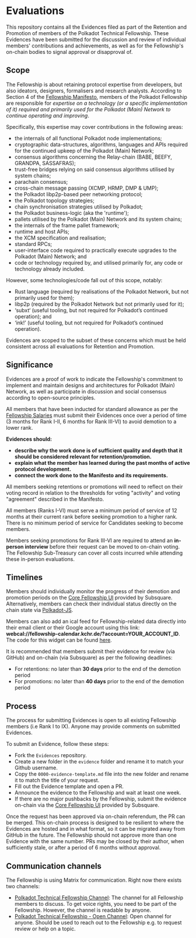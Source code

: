 # Evaluations

This repository contains all the Evidences filed as part of the Retention and Promotion of members of the Polkadot Technical Fellowship. These Evidences have been submitted for the discussion and review of individual members' contributions and achievements, as well as for the Fellowship's on-chain bodies to signal approval or disapproval of.


## Scope

The Fellowship is about retaining protocol expertise from developers, but also ideators, designers, formalisers and research analysts.
According to Section 4 of the [Fellowship Manifesto](https://github.com/polkadot-fellows/manifesto/blob/0c3df46d76625980b8b48742cb86f4d8fa6dda8d/manifesto.pdf), members of the Polkadot Fellowship are responsible for *expertise on a technology (or a specific implementation of it) required and primarily used for the Polkadot (Main) Network to continue operating and improving*. 

Specifically, this expertise may cover contributions in the following areas:
 * the internals of all functional Polkadot node implementations;
 * cryptographic data-structures, algorithms, languages and APIs required for the continued upkeep of the Polkadot (Main) Network;
 * consensus algorithms concerning the Relay-chain (BABE, BEEFY, GRANDPA, SASSAFRAS);
 * trust-free bridges relying on said consensus algorithms utilised by system chains;
 * parachain consensus;
 * cross-chain message passing (XCMP, HRMP, DMP \& UMP);
 * the Polkadot libp2p-based peer networking protocol;
 * the Polkadot topology strategies;
 * chain synchronisation strategies utilised by Polkadot;
 * the Polkadot business-logic (aka the 'runtime');
 * pallets utilised by the Polkadot (Main) Network and its system chains;
 * the internals of the frame pallet framework;
 * runtime and host APIs;
 * the XCM specification and realisation;
 * standard RPCs;
 * user-interface code required to practically execute upgrades to the Polkadot (Main) Network; and
 * code or technology required by, and utilised primarily for, any code or technology already included.

However, some technologies/code fall out of this scope, notably:
 * Rust language (required by realisations of the Polkadot Network, but not primarily used for them);
 * libp2p (required by the Polkadot Network but not primarily used for it);
 * ‘subxt‘ (useful tooling, but not required for Polkadot’s continued operation); and
 * ‘ink!’ (useful tooling, but not required for Polkadot’s continued operation).

Evidences are scoped to the subset of these concerns which must be held consistent across all evaluations for Retention and Promotion.


## Significance

Evidences are a proof of work to indicate the Fellowship's commitment to implement and maintain designs and architectures for Polkadot (Main) Network, as well as participate in discussion and social consensus according to open-source principles.

All members that have been inducted for standard allowance as per the [Fellowship Salaries](https://github.com/polkadot-fellows/RFCs/blob/main/text/0050-fellowship-salaries.md) must submit their Evidences once over a period of time (3 months for Rank I-II, 6 months for Rank III-VI) to avoid demotion to a lower rank. 

**Evidences should:**
- **describe why the work done is of sufficient quality and depth that it should be considered relevant for retention/promotion.**
- **explain what the member has learned during the past months of active protocol development.**
- **connect the work done to the Manifesto and its requirements.**

All members seeking retentions or promotions will need to reflect on their voting record in relation to the thresholds for voting "activity" and voting "agreement" described in the Manifesto. 

All members (Ranks I-VI) must serve a minimum period of service of 12 months at their current rank before seeking promotion to a higher rank. There is no minimum period of service for Candidates seeking to become members.

Members seeking promotions for Rank III-VI are required to attend an **in-person interview** before their request can be moved to on-chain voting. The Fellowship Sub-Treasury can cover all costs incurred while attending these in-person evaluations. 


## Timelines

Members should individually monitor the progress of their demotion and promotion periods on the [Core Fellowship UI](https://collectives.subsquare.io/fellowship/core) provided by Subsquare. Alternatively, members can check their individual status directly on the chain state via [Polkadot-JS](https://polkadot.js.org/apps/?rpc=wss%3A%2F%2Fsys.ibp.network%2Fcollectives-polkadot#/chainstate).

Members can also add an ical feed for Fellowship-related data directly into their email client or their Google account using this link: **webcal://fellowship-calendar.kchr.de/?account=YOUR_ACCOUNT_ID**. The code for this widget can be found [here](https://github.com/bkchr/fellowship-ical). 

It is recommended that members submit their evidence for review (via GitHub) and on-chain (via Subsquare) as per the following deadlines:
- For retentions: no later than **30 days** prior to the end of the demotion period
- For promotions: no later than **40 days** prior to the end of the demotion period


## Process

The process for submitting Evidences is open to all existing Fellowship members (i.e Rank I to IX). Anyone may provide comments on submitted Evidences.

To submit an Evidence, follow these steps:
  * Fork the `Evidences` repository.
  * Create a new folder in the `evidence` folder and rename it to match your Github username.
  * Copy the `0000-evidence-template.md` file into the new folder and rename it to match the title of your request.
  * Fill out the Evidence template and open a PR.
  * Announce the evidence to the Fellowship and wait at least one week.
  * If there are no major pushbacks by the Fellowship, submit the evidence on-chain via the [Core Fellowship UI](https://collectives.subsquare.io/fellowship/core) provided by Subsquare.

Once the request has been approved via on-chain referendum, the PR can be merged. This on-chain process is designed to be resilient to where the Evidences are hosted and in what format, so it can be migrated away from GitHub in the future. The Fellowship should not approve more than one Evidence with the same number. PRs may be closed by their author, when sufficiently stale, or after a period of 6 months without approval. 


## Communication channels

The Fellowship is using Matrix for communication. Right now there exists two channels:

- [Polkadot Technical Fellowship Channel](https://matrix.to/#/#fellowship-members:parity.io): The channel for all Fellowship members to discuss. To get voice rights, you need to be part of the Fellowship. However, the channel is readable by anyone.
- [Polkadot Technical Fellowship - Open Channel](https://matrix.to/#/#fellowship-open-channel:parity.io): Open channel for anyone. Should be used to reach out to the Fellowship e.g. to request review or help on a topic.
